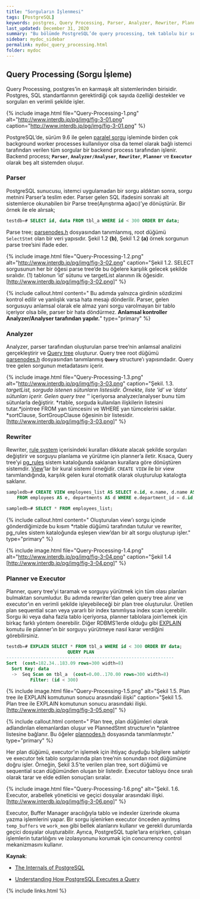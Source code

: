```yaml
---
title: "Sorguların İşlenmesi"
tags: [PostgreSQL]
keywords: postgres, Query Processing, Parser, Analyzer, Rewriter, Planner, Planner
last_updated: December 31, 2020
summary: "Bu bölümde PostgreSQL’de query processing, tek tablolu bir sorgunun optimal planını elde etmek için izlenen adımlar, maliyet tahmini, plan ağacını oluşturma işlemleri, executor’un çalışması gibi konular daha çok sorgu optimizasyonu üzerine odaklanarak özetlenmiştir"
sidebar: mydoc_sidebar
permalink: mydoc_query_processing.html
folder: mydoc
---
```


## Query Processing (Sorgu İşleme)

Query Processing, postgres’in en karmaşık alt sistemlerinden birisidir. Postgres, SQL standartlarının gerektirdiği çok sayıda özelliği destekler ve sorguları en verimli şekilde işler.

{% include image.html file="Query-Processing-1.png" alt="http://www.interdb.jp/pg/img/fig-3-01.png" caption="http://www.interdb.jp/pg/img/fig-3-01.png" %}

PostgreSQL’de, sürüm 9.6 ile gelen [paralel sorgu](https://www.percona.com/blog/2019/02/21/parallel-queries-in-postgresql/) işleminde birden çok background worker processes kullanılıyor olsa da temel olarak bağlı istemci tarafından verilen tüm sorgular bir backend process tarafından işlenir. Backend process; **`Parser`**, **`Analyzer/Analyser`**, **`Rewriter`**, **`Planner`** ve **`Executor`** olarak beş alt sistemden oluşur.

### Parser

PostgreSQL sunucusu, istemci uygulamadan bir sorgu aldıktan sonra, sorgu metnini Parser’a teslim eder. Parser gelen SQL ifadesini sonraki alt sistemlerce okunabilen bir Parse tree(Ayrıştırma ağacı)’ye dönüştürür. Bir örnek ile ele alırsak;

```sql
testdb=# SELECT id, data FROM tbl_a WHERE id < 300 ORDER BY data;
```

Parse tree; [parsenodes.h](https://github.com/postgres/postgres/blob/master/src/include/nodes/parsenodes.h) dosyasından tanımlanmış, root düğümü `SelectStmt` olan bir veri yapısıdır. Şekil 1.2 **(b)**, Şekil 1.2 **(a)** örnek sorgunun parse tree’sini ifade eder.

{% include image.html file="Query-Processing-1.2.png" alt="http://www.interdb.jp/pg/img/fig-3-02.png" caption="Şekil 1.2. SELECT sorgusunun her bir öğesi parse tree’de bu öğelere karşılık gelecek şekilde sıralıdır. (1) tablonun ‘id’ sütunu ve targetList alanının ilk öğesidir. [http://www.interdb.jp/pg/img/fig-3-02.png]" %}

{% include callout.html content=" Bu adımda yalnızca girdinin sözdizimi kontrol edilir ve yanlışlık varsa hata mesajı dönderilir. Parser, gelen sorgusuyu anlamsal olarak ele almaz yani sorgu varolmayan bir tablo içeriyor olsa bile, parser bir hata döndürmez. **Anlamsal kontroller Analyzer/Analyser tarafından yapılır.**" type="primary" %}

### Analyzer

Analyzer, parser tarafından oluşturulan parse tree’nin anlamsal analizini gerçekleştirir ve [Query tree](https://www.postgresql.org/docs/current/querytree.html) oluşturur. Query tree root düğümü [parsenodes.h](https://github.com/postgres/postgres/blob/master/src/include/nodes/parsenodes.h) dosyasından tanımlanmış **`Query`** structure’ı yapısındadır. Query tree gelen sorgunun metadatasını içerir.

{% include image.html file="Query-Processing-1.3.png" alt="http://www.interdb.jp/pg/img/fig-3-03.png" caption="Şekil. 1.3. *targetList, sorguda istenen sütunların listesidir. Örnekte, liste ‘id’ ve ‘data’ sütunları içerir. Gelen query tree '*' içeriyorsa analyzer/analyser bunu tüm sütunlarla değiştirir. *rtable, sorguda kullanılan ilişkilerin listesini tutar.*jointree FROM yan tümcesini ve WHERE yan tümcelerini saklar. *sortClause, SortGroupClause öğesinin bir listesidir. [http://www.interdb.jp/pg/img/fig-3-03.png]" %}

### Rewriter

Rewriter, [rule system](https://www.postgresql.org/docs/current/rules.html) içerisindeki kuralları dikkate alacak şekilde sorguları değiştirir ve sorguyu planlama ve yürütme için planner’a iletir. Kısaca, Query tree’yi [pg_rules](https://www.postgresql.org/docs/current/view-pg-rules.html) sistem kataloğunda saklanan kurallara göre dönüştüren sistemdir. [View](https://www.postgresql.org/docs/current/rules-views.html)’lar bir kural sistemi örneğidir. `CREATE VIEW` ile bir view tanımlandığında, karşılık gelen kural otomatik olarak oluşturulup katalogta saklanır.

```sql
sampledb=# CREATE VIEW employees_list AS SELECT e.id, e.name, d.name AS department 
    FROM employees AS e, departments AS d WHERE e.department_id = d.id;

sampledb=# SELECT * FROM employees_list;
```

{% include callout.html content=" Oluşturulan view’ı sorgu içinde gönderdiğimizde bu kısım *rtable düğümü tarafından tutulur ve rewriter, pg_rules sistem kataloğunda eşleşen view’dan bir alt sorgu oluşturup işler." type="primary" %}

{% include image.html file="Query-Processing-1.4.png" alt="http://www.interdb.jp/pg/img/fig-3-04.png" caption="Şekil 1.4 [http://www.interdb.jp/pg/img/fig-3-04.png]" %}

### Planner ve Executor

Planner, query tree’yi taramak ve sorguyu yürütmek için tüm olası planları bulmaktan sorumludur. Bu adımda rewriter’dan gelen query tree alınır ve executor’ın en verimli şekilde işleyebileceği bir plan tree oluşturulur. Üretilen plan sequential scan veya yararlı bir index tanımlıysa index scan içerebilir. Sorgu iki veya daha fazla tablo içeriyorsa, planner tablolara join’lemek için birkaç farklı yöntem önerebilir. Diğer RDBMS’lerde olduğu gibi [EXPLAIN](https://www.postgresql.org/docs/current/sql-explain.html) komutu ile planner’ın bir sorguyu yürütmeye nasıl karar verdiğini görebilirsiniz.

```sql
testdb=# EXPLAIN SELECT * FROM tbl_a WHERE id < 300 ORDER BY data;
                       QUERY PLAN
---------------------------------------------------------------
Sort  (cost=182.34..183.09 rows=300 width=8)
  Sort Key: data
  ->  Seq Scan on tbl_a  (cost=0.00..170.00 rows=300 width=8)
         Filter: (id < 300)
```

{% include image.html file="Query-Processing-1.5.png" alt="Şekil 1.5. Plan tree ile EXPLAIN komutunun sonucu arasındaki ilişki" caption="Şekil 1.5. Plan tree ile EXPLAIN komutunun sonucu arasındaki ilişki. [http://www.interdb.jp/pg/img/fig-3-05.png]" %}

{% include callout.html content=" Plan tree, plan düğümleri olarak adlandırılan elemanlardan oluşur ve PlannedStmt structure’ın *plantree listesine bağlanır. Bu öğeler [plannodes.h](https://github.com/postgres/postgres/blob/master/src/include/nodes/plannodes.h) dosyasında tanımlanmıştır." type="primary" %}

Her plan düğümü, executor’ın işlemek için ihtiyaç duyduğu bilgilere sahiptir ve executor tek tablo sorgularında plan tree’nin sonundan root düğümüne doğru işler. Örneğin, Şekil 3.5'te verilen plan tree, sort düğümü ve sequential scan düğümünden oluşan bir listedir. Executor tabloyu önce sıralı olarak tarar ve elde edilen sonuçları sıralar.

{% include image.html file="Query-Processing-1.6.png" alt="Şekil. 1.6. Executor, arabellek yöneticisi ve geçici dosyalar arasındaki ilişki. [http://www.interdb.jp/pg/img/fig-3-06.png]" %}

Executor, Buffer Manager aracılığıyla tablo ve indexler üzerinde okuma yazma işlemlerini yapar. Bir sorgu işlenirken executor önceden ayrılmış `temp_buffers` ve `work_mem` gibi bellek alanlarını kullanır ve gerekli durumlarda geçici dosyalar oluşturabilir. Ayrıca, PostgreSQL tuple’lara erişirken, çalışan işlemlerin tutarlılığını ve izolasyonunu korumak için concurrency control mekanizmasını kullanır.

**Kaynak**:

- [The Internals of PostgreSQL](http://www.interdb.jp/pg/pgsql03.html)

- [Understanding How PostgreSQL Executes a Query](http://etutorials.org/SQL/Postgresql/Part+I+General+PostgreSQL+Use/Chapter+4.+Performance/Understanding+How+PostgreSQL+Executes+a+Query/)

{% include links.html %}
